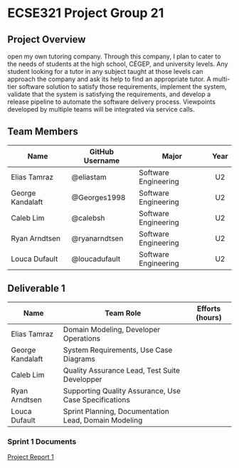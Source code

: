 # ECSE321 Project Group 21

## Project Overview

open  my  own  tutoring  company. Through this company, I plan to cater to the needs of students at the high school, CÉGEP, and university levels. Any student looking for a tutor in any subject taught at those levels can approach the company and ask its help to find an appropriate tutor.
A multi-tier software solution to satisfy  those requirements, implement the system, validate that the system is satisfying the requirements, and develop a release pipeline to automate the software delivery process. Viewpoints developed by multiple teams will be integrated via service calls.

## Team Members

| Name  | GitHub Username | Major | Year |
| ----- | --------------- | ----- | :--: |
| Elias Tamraz  | @eliastam  | Software Engineering | U2 |
| George Kandalaft | @Georges1998 | Software Engineering | U2 |
| Caleb Lim | @calebsh | Software Engineering | U2 |
| Ryan Arndtsen | @ryanarndtsen | Software Engineering | U2 |
| Louca Dufault | @loucadufault | Software Engineering | U2 |

## Deliverable 1

| Name  | Team Role  | Efforts (hours) |
| ----- | ---------- | :-------------: |
| Elias Tamraz | Domain Modeling, Developer Operations |  |
| George Kandalaft | System Requirements, Use Case Diagrams|
| Caleb Lim | Quality Assurance Lead, Test Suite Developper  |  |
| Ryan Arndtsen | Supporting Quality Assurance, Use Case Specifications |
| Louca Dufault | Sprint Planning, Documentation Lead, Domain Modeling |

### Sprint 1 Documents

[Project Report 1](https://github.com/McGill-ECSE321-Fall2019/project-group-21/wiki/Project-Report-1)
